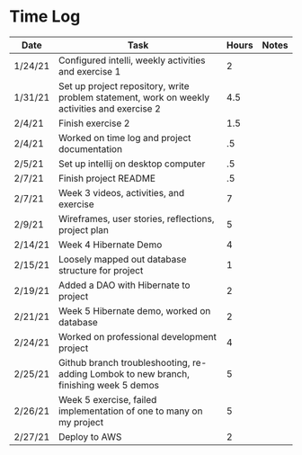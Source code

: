 # Time Log

| Date | Task | Hours | Notes|
|------|------|-------|------|
|1/24/21|Configured intelli, weekly activities and exercise 1 | 2|
|1/31/21| Set up project repository, write problem statement, work on weekly activities and exercise 2|4.5| |
|2/4/21|Finish exercise 2|1.5|
|2/4/21|Worked on time log and project documentation|.5|
|2/5/21|Set up intellij on desktop computer|.5|
|2/7/21|Finish project README|.5|
|2/7/21|Week 3 videos, activities, and exercise|7|
|2/9/21|Wireframes, user stories, reflections, project plan|5|
|2/14/21|Week 4 Hibernate Demo|4|
|2/15/21|Loosely mapped out database structure for project|1|
|2/19/21|Added a DAO with Hibernate to project|2|
|2/21/21|Week 5 Hibernate demo, worked on database|2|
|2/24/21|Worked on professional development project|4|
|2/25/21|Github branch troubleshooting, re-adding Lombok to new branch, finishing week 5 demos|5|
|2/26/21|Week 5 exercise, failed implementation of one to many on my project|5|
|2/27/21|Deploy to AWS|2|